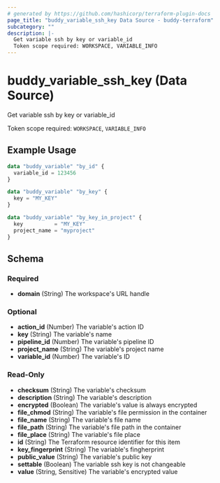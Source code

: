 ```yaml
---
# generated by https://github.com/hashicorp/terraform-plugin-docs
page_title: "buddy_variable_ssh_key Data Source - buddy-terraform"
subcategory: ""
description: |-
  Get variable ssh by key or variable_id
  Token scope required: WORKSPACE, VARIABLE_INFO
---
```


# buddy_variable_ssh_key (Data Source)

Get variable ssh by key or variable_id

Token scope required: `WORKSPACE`, `VARIABLE_INFO`

## Example Usage

```terraform
data "buddy_variable" "by_id" {
  variable_id = 123456
}

data "buddy_variable" "by_key" {
  key = "MY_KEY"
}

data "buddy_variable" "by_key_in_project" {
  key          = "MY_KEY"
  project_name = "myproject"
}
```

<!-- schema generated by tfplugindocs -->
## Schema

### Required

- **domain** (String) The workspace's URL handle

### Optional

- **action_id** (Number) The variable's action ID
- **key** (String) The variable's name
- **pipeline_id** (Number) The variable's pipeline ID
- **project_name** (String) The variable's project name
- **variable_id** (Number) The variable's ID

### Read-Only

- **checksum** (String) The variable's checksum
- **description** (String) The variable's description
- **encrypted** (Boolean) The variable's value is always encrypted
- **file_chmod** (String) The variable's file permission in the container
- **file_name** (String) The variable's file name
- **file_path** (String) The variable's file path in the container
- **file_place** (String) The variable's file place
- **id** (String) The Terraform resource identifier for this item
- **key_fingerprint** (String) The variable's fingherprint
- **public_value** (String) The variable's public key
- **settable** (Boolean) The variable ssh key is not changeable
- **value** (String, Sensitive) The variable's encrypted value


